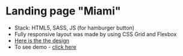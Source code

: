 # Landing page "Miami"
- Stack: HTML5, SASS, JS (for hamburger button)
- Fully responsive layout was made by using CSS Grid and Flexbox
- [Here is the the design](https://www.figma.com/file/nHz8bflIwJaWP3P99vKTH5/miami_home_new?node-id=16033%3A3)
- To see demo - [click here](https://ArturNagaycev.github.io/lp-miami/)
